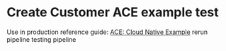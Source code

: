 # Create Customer ACE example test

Use in production reference guide: [ACE: Cloud Native Example](https://production-gitops.dev/guides/cp4i/ace/cloud-native-example/example/)
rerun pipeline
testing pipeline
